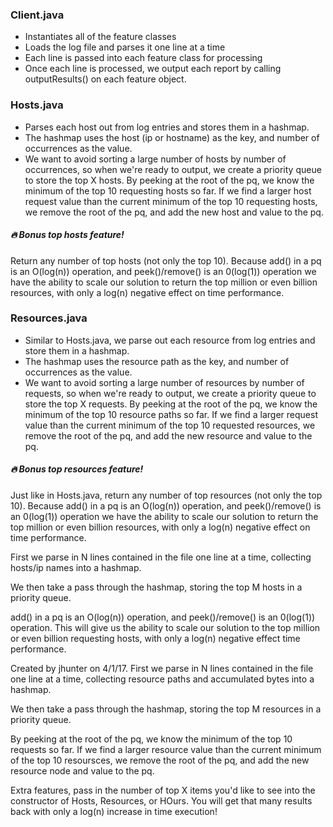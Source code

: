 ### Client.java
* Instantiates all of the feature classes 
* Loads the log file and parses it one line at a time
* Each line is passed into each feature class for processing
* Once each line is processed, we output each report by calling outputResults() on each feature object.

### Hosts.java
* Parses each host out from log entries and stores them in a hashmap.
* The hashmap uses the host (ip or hostname) as the key, and number of occurrences as the value.
* We want to avoid sorting a large number of hosts by number of occurrences, so when we're ready to output, we create a
priority queue to store  the top X hosts. By peeking at the root of the pq, we know the minimum of the top 10
requesting hosts so far. If we find a larger host request value than the current minimum of the top 10 requesting hosts,
we remove the root of the pq, and add the new host and value to the pq.
##### :fire: Bonus top hosts feature!
Return any number of top hosts (not only the top 10). Because add() in a pq is an O(log(n)) operation, and peek()/remove() is
an 0(log(1)) operation we have the ability to scale our solution to return the top million or even billion resources,
with only a log(n) negative effect on time performance.

### Resources.java
* Similar to Hosts.java, we parse out each resource from log entries and store them in a hashmap.
* The hashmap uses the resource path as the key, and number of occurrences as the value.
* We want to avoid sorting a large number of resources by number of requests, so when we're ready to output, we create a
priority queue to store  the top X requests. By peeking at the root of the pq, we know the minimum of the top 10
resource paths so far. If we find a larger request value than the current minimum of the top 10 requested resources,
we remove the root of the pq, and add the new resource and value to the pq.
##### :fire: Bonus top resources feature!
Just like in Hosts.java, return any number of top resources (not only the top 10). Because add() in a pq is an O(log(n))
operation, and peek()/remove() is an 0(log(1)) operation we have the ability to scale our solution to return the top
million or even billion resources, with only a log(n) negative effect on time performance.


First we parse in N lines contained in the file one line at a time, collecting hosts/ip names into a hashmap.

We then take a pass through the hashmap, storing the top M hosts in a priority queue.
 
add() in a pq is an O(log(n)) operation, and peek()/remove() is an 0(log(1)) operation. This will give us the ability
to scale our solution to the top million or even billion requesting hosts, with only a log(n)
negative effect time performance.
 
 

Created by jhunter on 4/1/17.
First we parse in N lines contained in the file one line at a time, collecting resource paths and accumulated bytes
into a hashmap.

We then take a pass through the hashmap, storing the top M resources in a priority queue.

By peeking at the root of the pq, we know the minimum of the top 10 requests so far. If we find a larger resource
value than the current minimum of the top 10 resoursces, we remove the root of the pq, and add the new
resource node and value to the pq.


 
 
Extra features, pass in the number of top X items you'd like to see into the constructor of Hosts, Resources, or HOurs.
You will get that many results back with only a log(n) increase in time execution!  